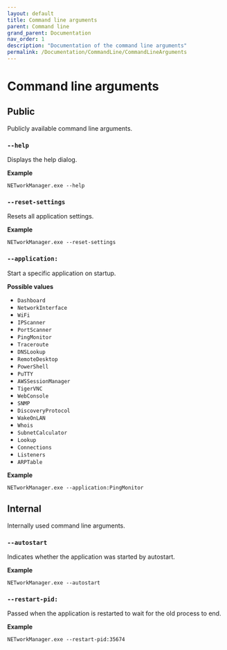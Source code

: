 ```yaml
---
layout: default
title: Command line arguments
parent: Command line
grand_parent: Documentation
nav_order: 1
description: "Documentation of the command line arguments"
permalink: /Documentation/CommandLine/CommandLineArguments
---
```


# Command line arguments

## Public
Publicly available command line arguments.

### `--help`
Displays the help dialog.

**Example**
```
NETworkManager.exe --help
```

### `--reset-settings`
Resets all application settings.

**Example**
```
NETworkManager.exe --reset-settings
```

### `--application:`
Start a specific application on startup.

**Possible values**
  - `Dashboard`
  - `NetworkInterface`
  - `WiFi`
  - `IPScanner`
  - `PortScanner`
  - `PingMonitor`
  - `Traceroute`
  - `DNSLookup`
  - `RemoteDesktop`
  - `PowerShell`
  - `PuTTY`
  - `AWSSessionManager`
  - `TigerVNC`
  - `WebConsole`
  - `SNMP`
  - `DiscoveryProtocol`
  - `WakeOnLAN`
  - `Whois`
  - `SubnetCalculator`
  - `Lookup`
  - `Connections`
  - `Listeners`
  - `ARPTable`

**Example**
```
NETworkManager.exe --application:PingMonitor
```

## Internal
Internally used command line arguments.

### `--autostart`
Indicates whether the application was started by autostart.

**Example**
```
NETworkManager.exe --autostart
```

### `--restart-pid:`
Passed when the application is restarted to wait for the old process to end.

**Example**
```
NETworkManager.exe --restart-pid:35674
```